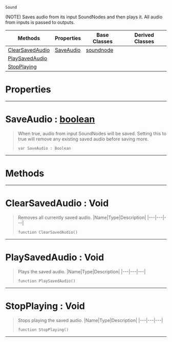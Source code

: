  `Sound`

(NOTE) Saves audio from its input SoundNodes and then plays it. All audio from inputs is passed to outputs.

|Methods|Properties|Base Classes|Derived Classes|
|---|---|---|---|
|[ ClearSavedAudio](https://github.com/ZilchEngine/ZilchDocs/blob/master/code_reference/class_reference/saveaudionode.markdown#clearsavedaudio-void)|[ SaveAudio](https://github.com/ZilchEngine/ZilchDocs/blob/master/code_reference/class_reference/saveaudionode.markdown#saveaudio-zilch-engine-do)|[soundnode](https://github.com/ZilchEngine/ZilchDocs/blob/master/code_reference/class_reference/soundnode.markdown)| |
|[ PlaySavedAudio](https://github.com/ZilchEngine/ZilchDocs/blob/master/code_reference/class_reference/saveaudionode.markdown#playsavedaudio-void)| | | |
|[ StopPlaying](https://github.com/ZilchEngine/ZilchDocs/blob/master/code_reference/class_reference/saveaudionode.markdown#stopplaying-void)| | | |


 #  Properties


---  
 #  SaveAudio : [boolean](https://github.com/ZilchEngine/ZilchDocs/blob/master/code_reference/nada_base_types/boolean.markdown)

> When true, audio from input SoundNodes will be saved. Setting this to true will remove any existing saved audio before saving more.
> ``` lang=cpp, name=Nada
> var SaveAudio : Boolean


---  
 #  Methods


---  
 #  ClearSavedAudio : Void

> Removes all currently saved audio.
> |Name|Type|Description|
> |---|---|---|
> ``` lang=cpp, name=Nada
> function ClearSavedAudio()
> ``` 


---  
 #  PlaySavedAudio : Void

> Plays the saved audio.
> |Name|Type|Description|
> |---|---|---|
> ``` lang=cpp, name=Nada
> function PlaySavedAudio()
> ``` 


---  
 #  StopPlaying : Void

> Stops playing the saved audio.
> |Name|Type|Description|
> |---|---|---|
> ``` lang=cpp, name=Nada
> function StopPlaying()
> ``` 


---  
 

 